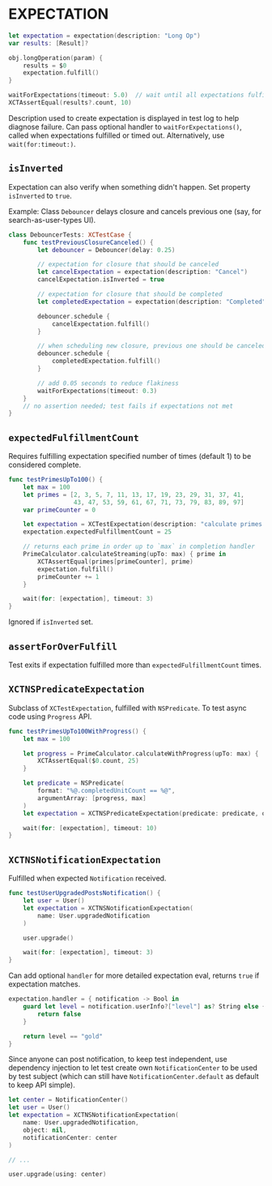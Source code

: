 # EXPECTATION

```swift
let expectation = expectation(description: "Long Op")
var results: [Result]?

obj.longOperation(param) {
    results = $0
    expectation.fulfill()
}

waitForExpectations(timeout: 5.0)  // wait until all expectations fulfilled, or timeout (always fail)
XCTAssertEqual(results?.count, 10)
```

Description used to create expectation is displayed in test log to help diagnose failure. Can pass optional handler to `waitForExpectations()`, called when expectations fulfilled or timed out. Alternatively, use `wait(for:timeout:)`.

## `isInverted`

Expectation can also verify when something didn't happen. Set property `isInverted` to `true`.

Example: Class `Debouncer` delays closure and cancels previous one (say, for search-as-user-types UI).

```swift
class DebouncerTests: XCTestCase {
    func testPreviousClosureCanceled() {
        let debouncer = Debouncer(delay: 0.25)

        // expectation for closure that should be canceled
        let cancelExpectation = expectation(description: "Cancel")
        cancelExpectation.isInverted = true

        // expectation for closure that should be completed
        let completedExpectation = expectation(description: "Completed")

        debouncer.schedule {
            cancelExpectation.fulfill()
        }

        // when scheduling new closure, previous one should be canceled
        debouncer.schedule {
            completedExpectation.fulfill()
        }

        // add 0.05 seconds to reduce flakiness
        waitForExpectations(timeout: 0.3)
    }
    // no assertion needed; test fails if expectations not met
}
```

## `expectedFulfillmentCount`

Requires fulfilling expectation specified number of times (default 1) to be considered complete.

```swift
func testPrimesUpTo100() {
    let max = 100
    let primes = [2, 3, 5, 7, 11, 13, 17, 19, 23, 29, 31, 37, 41,
                  43, 47, 53, 59, 61, 67, 71, 73, 79, 83, 89, 97]
    var primeCounter = 0

    let expectation = XCTestExpectation(description: "calculate primes up to \(max)")
    expectation.expectedFulfillmentCount = 25

    // returns each prime in order up to `max` in completion handler
    PrimeCalculator.calculateStreaming(upTo: max) { prime in
        XCTAssertEqual(primes[primeCounter], prime)
        expectation.fulfill()
        primeCounter += 1
    }

    wait(for: [expectation], timeout: 3)
}
```

Ignored if `isInverted` set.

## `assertForOverFulfill`

Test exits if expectation fulfilled more than `expectedFulfillmentCount` times.

## `XCTNSPredicateExpectation`

Subclass of `XCTestExpectation`, fulfilled with `NSPredicate`. To test async code using `Progress` API.

```swift
func testPrimesUpTo100WithProgress() {
    let max = 100

    let progress = PrimeCalculator.calculateWithProgress(upTo: max) {
        XCTAssertEqual($0.count, 25)
    }

    let predicate = NSPredicate(
        format: "%@.completedUnitCount == %@",
        argumentArray: [progress, max]
    )
    let expectation = XCTNSPredicateExpectation(predicate: predicate, object: progress)

    wait(for: [expectation], timeout: 10)
}
```

## `XCTNSNotificationExpectation`

Fulfilled when expected `Notification` received.

```swift
func testUserUpgradedPostsNotification() {
    let user = User()
    let expectation = XCTNSNotificationExpectation(
        name: User.upgradedNotification
    )

    user.upgrade()

    wait(for: [expectation], timeout: 3)
}
```

Can add optional `handler` for more detailed expectation eval, returns `true` if expectation matches.

```swift
expectation.handler = { notification -> Bool in
    guard let level = notification.userInfo?["level"] as? String else {
        return false
    }

    return level == "gold"
}
```

Since anyone can post notification, to keep test independent, use dependency injection to let test create own `NotificationCenter` to be used by test subject (which can still have `NotificationCenter.default` as default to keep API simple).

```swift
let center = NotificationCenter()
let user = User()
let expectation = XCTNSNotificationExpectation(
    name: User.upgradedNotification,
    object: nil,
    notificationCenter: center
)

// ...

user.upgrade(using: center)
```

